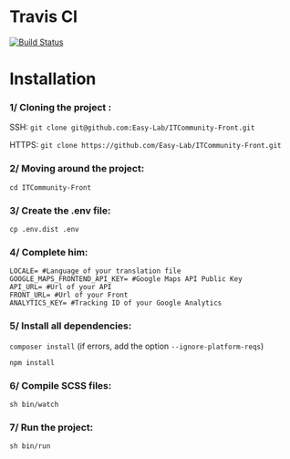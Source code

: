# Travis CI

[![Build Status](https://travis-ci.org/Easy-Lab/ITCommunity-Front.svg?branch=develop)](https://travis-ci.org/Easy-Lab/ITCommunity-Front)

# Installation

### 1/ Cloning the project :

SSH: `git clone git@github.com:Easy-Lab/ITCommunity-Front.git`

HTTPS: `git clone https://github.com/Easy-Lab/ITCommunity-Front.git` 

### 2/ Moving around the project:

`cd ITCommunity-Front`

### 3/ Create the .env file:

`cp .env.dist .env`

### 4/ Complete him:

```
LOCALE= #Language of your translation file
GOOGLE_MAPS_FRONTEND_API_KEY= #Google Maps API Public Key
API_URL= #Url of your API
FRONT_URL= #Url of your Front
ANALYTICS_KEY= #Tracking ID of your Google Analytics
```

### 5/ Install all dependencies:

`composer install` (if errors, add the option `--ignore-platform-reqs`)

`npm install`

### 6/ Compile SCSS files:

`sh bin/watch`

### 7/ Run the project:

`sh bin/run`
